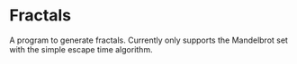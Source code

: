 # Fractals
A program to generate fractals. Currently only supports the Mandelbrot set with the simple escape time algorithm.
